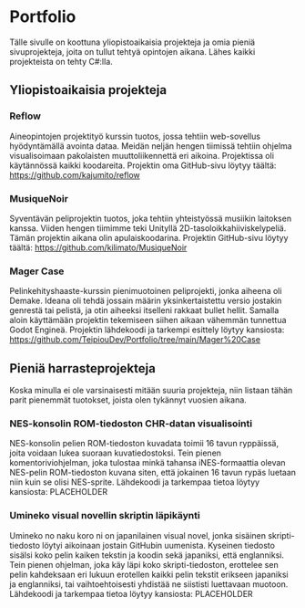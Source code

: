 # Portfolio
Tälle sivulle on koottuna yliopistoaikaisia projekteja ja omia pieniä sivuprojekteja, joita on tullut tehtyä opintojen aikana. Lähes kaikki projekteista on tehty C#:lla.

## Yliopistoaikaisia projekteja
### Reflow
Aineopintojen projektityö kurssin tuotos, jossa tehtiin web-sovellus hyödyntämällä avointa dataa. Meidän neljän hengen tiimissä tehtiin ohjelma visualisoimaan pakolaisten muuttoliikennettä eri aikoina. Projektissa oli käytännössä kaikki koodareita. Projektin oma GitHub-sivu löytyy täältä: https://github.com/kajumito/reflow

### MusiqueNoir
Syventävän peliprojektin tuotos, joka tehtiin yhteistyössä musiikin laitoksen kanssa. Viiden hengen tiimimme teki Unityllä 2D-tasoloikkahiiviskelypeliä. Tämän projektin aikana olin apulaiskoodarina. Projektin GitHub-sivu löytyy täältä: https://github.com/kilimato/MusiqueNoir

### Mager Case
Pelinkehityshaaste-kurssin pienimuotoinen peliprojekti, jonka aiheena oli Demake. Ideana oli tehdä jossain määrin yksinkertaistettu versio jostakin genrestä tai pelistä, ja otin aiheeksi itselleni rakkaat bullet hellit. Samalla aloin käyttämään projektin tekemiseen siihen aikaan vähemmän tunnettua Godot Engineä. Projektin lähdekoodi ja tarkempi esittely löytyy kansiosta: https://github.com/TeipiouDev/Portfolio/tree/main/Mager%20Case

## Pieniä harrasteprojekteja
Koska minulla ei ole varsinaisesti mitään suuria projekteja, niin listaan tähän parit pienemmät tuotokset, joista olen tykännyt vuosien aikana.

### NES-konsolin ROM-tiedoston CHR-datan visualisointi
NES-konsolin pelien ROM-tiedoston kuvadata toimii 16 tavun ryppäissä, joita voidaan lukea suoraan kuvatiedostoksi. Tein pienen komentoriviohjelman, joka tulostaa minkä tahansa iNES-formaattia olevan NES-pelin ROM-tiedoston kuvana siten, että jokainen 16 tavun rypäs luetaan niin kuin se olisi NES-sprite. Lähdekoodi ja tarkempaa tietoa löytyy kansiosta: PLACEHOLDER

### Umineko visual novellin skriptin läpikäynti
Umineko no naku koro ni on japanilainen visual novel, jonka sisäinen skripti-tiedosto löytyi aikoinaan jostain GitHubin uumenista. Kyseinen tiedosto sisälsi koko pelin kaiken tekstin ja koodin sekä japaniksi, että englanniksi. Tein pienen ohjelman, joka käy läpi koko skripti-tiedoston, erottelee sen pelin kahdeksaan eri lukuun erotellen kaikki pelin tekstit erikseen japaniksi ja englanniksi, tai vaihtoehtoisesti yhdistää ne siististi luettavaan muotoon. Lähdekoodi ja tarkempaa tietoa löytyy kansiosta: PLACEHOLDER
